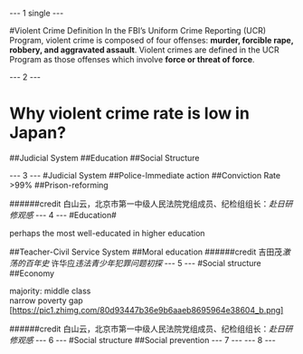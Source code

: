 --- 1 single ---


#Violent Crime
Definition
In the FBI’s Uniform Crime Reporting (UCR) Program, violent crime is composed of four offenses: **murder, forcible rape, robbery, and aggravated assault**. Violent crimes are defined in the UCR Program as those offenses which involve **force or threat of force**.

--- 2 ---
# Why violent crime rate is low in Japan?
##Judicial System
##Education
##Social Structure


--- 3 ---
#Judicial System
##Police-Immediate action
##Conviction Rate >99%
##Prison-reforming

######credit 白山云，北京市第一中级人民法院党组成员、纪检组组长：*赴日研修观感*
--- 4 ---
#Education#

perhaps the most well-educated in higher education  

##Teacher-Civil Service System
##Moral education
######credit 吉田茂*激荡的百年史* 许华应*违法青少年犯罪问题初探*
--- 5 ---
#Social structure
##Economy  

majority: middle class  
narrow poverty gap  
[https://pic1.zhimg.com/80d93447b36e9b6aaeb8695964e38604_b.png]

######credit 白山云，北京市第一中级人民法院党组成员、纪检组组长：*赴日研修观感*
--- 6 ---
#Social structure
##Social prevention
--- 7 ---
--- 8 ---


